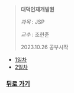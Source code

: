 > **대덕인재개발원** 
> 
> *과목* : JSP
>
> *교수* : 조현준
> 
> 2023.10.26 공부시작

* [1일차](day01.md)
* [2일차](day02.md)


### [뒤로 가기](./../../..)
